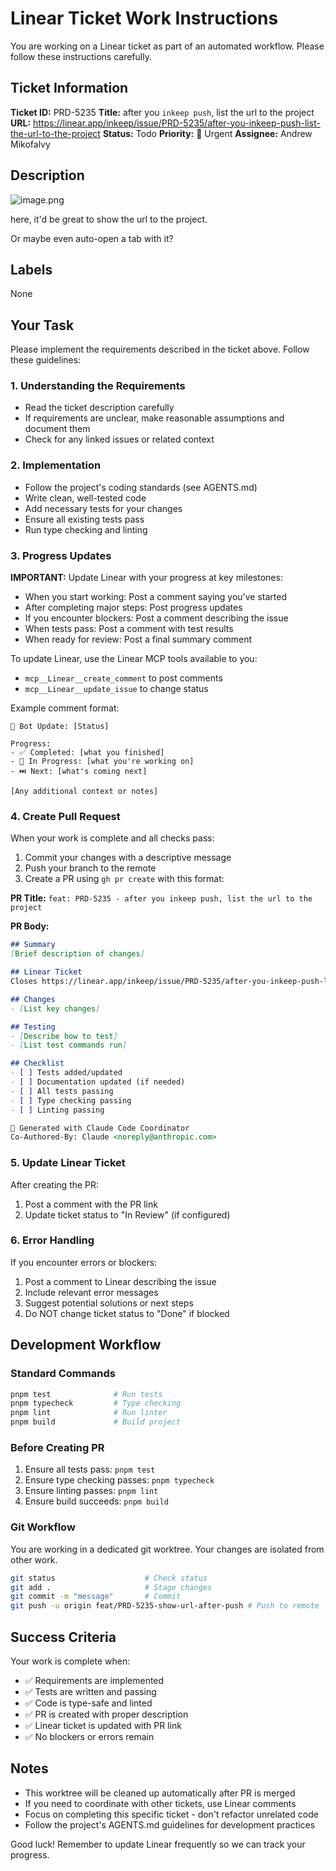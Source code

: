 # Linear Ticket Work Instructions

You are working on a Linear ticket as part of an automated workflow. Please follow these instructions carefully.

## Ticket Information

**Ticket ID:** PRD-5235
**Title:** after you `inkeep push`, list the url to the project
**URL:** https://linear.app/inkeep/issue/PRD-5235/after-you-inkeep-push-list-the-url-to-the-project
**Status:** Todo
**Priority:** 🔴 Urgent
**Assignee:** Andrew Mikofalvy

## Description

![image.png](https://uploads.linear.app/cd96d0c1-81d3-4b25-8de1-1cde8681a6e9/f2fe1865-df78-45f5-b452-87a9c02a327d/6ae9506e-6f75-436f-a7c7-6477b6f69e7c?signature=eyJhbGciOiJIUzI1NiIsInR5cCI6IkpXVCJ9.eyJwYXRoIjoiL2NkOTZkMGMxLTgxZDMtNGIyNS04ZGUxLTFjZGU4NjgxYTZlOS9mMmZlMTg2NS1kZjc4LTQ1ZjUtYjQ1Mi04N2E5YzAyYTMyN2QvNmFlOTUwNmUtNmY3NS00MzZmLWE3YzctNjQ3N2I2ZjY5ZTdjIiwiaWF0IjoxNzYwNzI5NzY5LCJleHAiOjE3NjA3MzAwNjl9.ZvU7nUwwk-0tKdKeHwo6IUz7-y5ojZaMUHOxyoDI_cg)

here, it'd be great to show the url to the project.

Or maybe even auto-open a tab with it?

## Labels

None

## Your Task

Please implement the requirements described in the ticket above. Follow these guidelines:

### 1. Understanding the Requirements
- Read the ticket description carefully
- If requirements are unclear, make reasonable assumptions and document them
- Check for any linked issues or related context

### 2. Implementation
- Follow the project's coding standards (see AGENTS.md)
- Write clean, well-tested code
- Add necessary tests for your changes
- Ensure all existing tests pass
- Run type checking and linting

### 3. Progress Updates

**IMPORTANT:** Update Linear with your progress at key milestones:

- When you start working: Post a comment saying you've started
- After completing major steps: Post progress updates
- If you encounter blockers: Post a comment describing the issue
- When tests pass: Post a comment with test results
- When ready for review: Post a final summary comment

To update Linear, use the Linear MCP tools available to you:
- `mcp__Linear__create_comment` to post comments
- `mcp__Linear__update_issue` to change status

Example comment format:
```
🤖 Bot Update: [Status]

Progress:
- ✅ Completed: [what you finished]
- 🔄 In Progress: [what you're working on]
- ⏭️ Next: [what's coming next]

[Any additional context or notes]
```

### 4. Create Pull Request

When your work is complete and all checks pass:

1. Commit your changes with a descriptive message
2. Push your branch to the remote
3. Create a PR using `gh pr create` with this format:

**PR Title:** `feat: PRD-5235 - after you inkeep push, list the url to the project`

**PR Body:**
```markdown
## Summary
[Brief description of changes]

## Linear Ticket
Closes https://linear.app/inkeep/issue/PRD-5235/after-you-inkeep-push-list-the-url-to-the-project

## Changes
- [List key changes]

## Testing
- [Describe how to test]
- [List test commands run]

## Checklist
- [ ] Tests added/updated
- [ ] Documentation updated (if needed)
- [ ] All tests passing
- [ ] Type checking passing
- [ ] Linting passing

🤖 Generated with Claude Code Coordinator
Co-Authored-By: Claude <noreply@anthropic.com>
```

### 5. Update Linear Ticket

After creating the PR:
1. Post a comment with the PR link
2. Update ticket status to "In Review" (if configured)

### 6. Error Handling

If you encounter errors or blockers:
1. Post a comment to Linear describing the issue
2. Include relevant error messages
3. Suggest potential solutions or next steps
4. Do NOT change ticket status to "Done" if blocked

## Development Workflow

### Standard Commands
```bash
pnpm test              # Run tests
pnpm typecheck         # Type checking
pnpm lint              # Run linter
pnpm build             # Build project
```

### Before Creating PR
1. Ensure all tests pass: `pnpm test`
2. Ensure type checking passes: `pnpm typecheck`
3. Ensure linting passes: `pnpm lint`
4. Ensure build succeeds: `pnpm build`

### Git Workflow
You are working in a dedicated git worktree. Your changes are isolated from other work.

```bash
git status                    # Check status
git add .                     # Stage changes
git commit -m "message"       # Commit
git push -u origin feat/PRD-5235-show-url-after-push # Push to remote
```

## Success Criteria

Your work is complete when:
- ✅ Requirements are implemented
- ✅ Tests are written and passing
- ✅ Code is type-safe and linted
- ✅ PR is created with proper description
- ✅ Linear ticket is updated with PR link
- ✅ No blockers or errors remain

## Notes

- This worktree will be cleaned up automatically after PR is merged
- If you need to coordinate with other tickets, use Linear comments
- Focus on completing this specific ticket - don't refactor unrelated code
- Follow the project's AGENTS.md guidelines for development practices

Good luck! Remember to update Linear frequently so we can track your progress.
